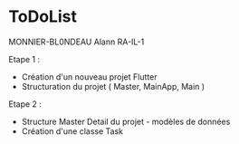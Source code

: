 # ToDoList
MONNIER-BL0NDEAU Alann RA-IL-1


Etape 1 : 
- Création d'un nouveau projet Flutter
- Structuration du projet ( Master, MainApp, Main )

Etape 2 : 
- Structure Master Detail du projet - modèles de données
- Création d'une classe Task
